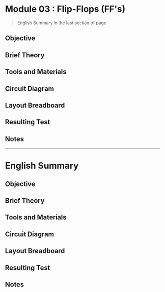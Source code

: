 # Module 03 : Flip-Flops (FF's)
>English Summary in the last section of page

## Objective

## Brief Theory

## Tools and Materials

## Circuit Diagram

## Layout Breadboard

## Resulting Test

## Notes

---
# English Summary

## Objective

## Brief Theory

## Tools and Materials

## Circuit Diagram

## Layout Breadboard

## Resulting Test

## Notes


